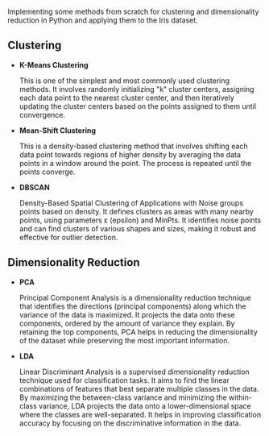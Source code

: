 Implementing some methods from scratch for clustering and dimensionality reduction in Python and applying them to the Iris dataset.

## Clustering
- **K-Means Clustering**

  This is one of the simplest and most commonly used clustering methods. It involves randomly initializing "k" cluster centers, assigning each data point to the nearest cluster center, and then iteratively updating the cluster centers based on the points assigned to them until convergence.

- **Mean-Shift Clustering**

  This is a density-based clustering method that involves shifting each data point towards regions of higher density by averaging the data points in a window around the point. The process is repeated until the points converge.

- **DBSCAN**

  Density-Based Spatial Clustering of Applications with Noise groups points based on density. It defines clusters as areas with many nearby points, using parameters ε (epsilon) and MinPts. It identifies noise points and can find clusters of various shapes and sizes, making it robust and effective for outlier detection.

## Dimensionality Reduction
- **PCA**

  Principal Component Analysis is a dimensionality reduction technique that identifies the directions (principal components) along which the variance of the data is maximized. It projects the data onto these components, ordered by the amount of variance they explain. By retaining the top components, PCA helps in reducing the dimensionality of the dataset while preserving the most important information.
  
- **LDA**

  Linear Discriminant Analysis is a supervised dimensionality reduction technique used for classification tasks. It aims to find the linear combinations of features that best separate multiple classes in the data. By maximizing the between-class variance and minimizing the within-class variance, LDA projects the data onto a lower-dimensional space where the classes are well-separated. It helps in improving classification accuracy by focusing on the discriminative information in the data.
